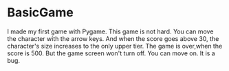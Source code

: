 # BasicGame
I made my first game with Pygame.
This game is not hard.
You can move the character with the arrow keys.
And when the score goes above 30, the character's size increases to the only upper tier.
The game is over,when the score is 500.
But the game screen won't turn off.
You can move on.
It is a bug.

